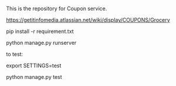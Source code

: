 This is the repository for Coupon service.

https://getitinfomedia.atlassian.net/wiki/display/COUPONS/Grocery

pip install -r requirement.txt

python manage.py runserver

to test:

export SETTINGS=test

python manage.py test
